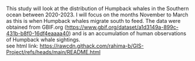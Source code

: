 This study will look at the distribution of Humpback whales in the Southern ocean between 2020-2023. I will focus on the months November to March as this is when Humpback whales migrate south to feed. The data were obtained from GBIF.org (https://www.gbif.org/dataset/a1d3149a-899c-431b-b8f0-16df4eaaaa40) and is an accumulation of human observations of Humpback whale sightings.     
see html link: https://rawcdn.githack.com/rahima-b/GIS-Project/refs/heads/main/README.html
